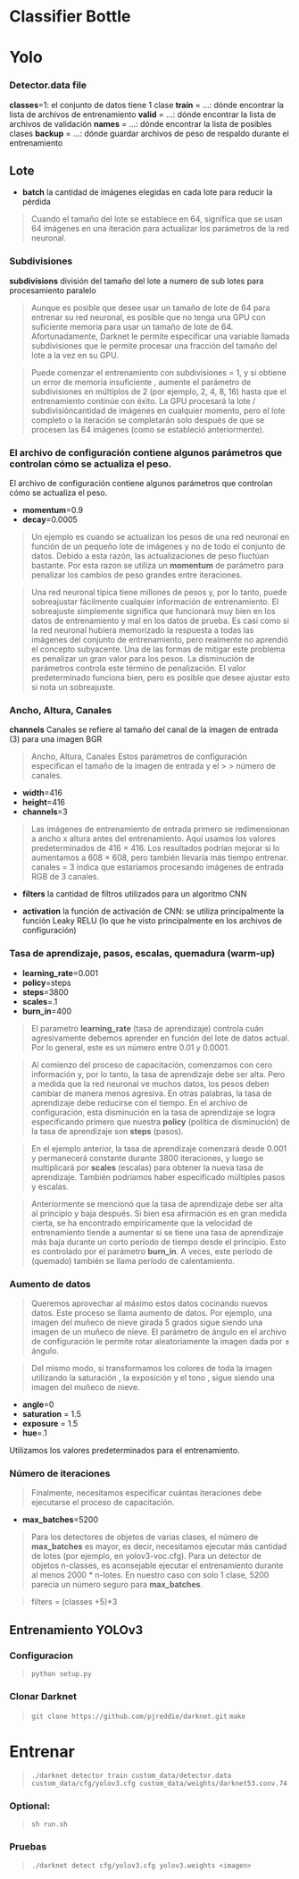 # Classifier Bottle

# Yolo

### Detector.data file

**classes**=1: el conjunto de datos tiene 1 clase
**train** = ...: dónde encontrar la lista de archivos de entrenamiento
**valid** = ...: dónde encontrar la lista de archivos de validación
**names** = ...: dónde encontrar la lista de posibles clases
**backup** = ...: dónde guardar archivos de peso de respaldo durante el entrenamiento
## Lote
* **batch** la cantidad de imágenes elegidas en cada lote para reducir la pérdida

> Cuando el tamaño del lote se establece en 64, significa que se usan 64 imágenes en una iteración para actualizar los parámetros de la red neuronal.

### Subdivisiones

 **subdivisions** división del tamaño del lote a numero de sub lotes para procesamiento paralelo

> Aunque es posible que desee usar un tamaño de lote de 64 para entrenar su red neuronal, es posible que no tenga una GPU con suficiente memoria para usar un tamaño de lote de 64. Afortunadamente, Darknet le permite especificar una variable llamada subdivisiones que le permite procesar una fracción del tamaño del lote a la vez en su GPU.

> Puede comenzar el entrenamiento con subdivisiones = 1, y si obtiene un error de memoria insuficiente , aumente el parámetro de subdivisiones en múltiplos de 2 (por ejemplo, 2, 4, 8, 16) hasta que el entrenamiento continúe con éxito. La GPU procesará la lote / subdivisióncantidad de imágenes en cualquier momento, pero el lote completo o la iteración se completarán solo después de que se procesen las 64 imágenes (como se estableció anteriormente).

### El archivo de configuración contiene algunos parámetros que controlan cómo se actualiza el peso.
El archivo de configuración contiene algunos parámetros que controlan cómo se actualiza el peso.

* **momentum**=0.9
* **decay**=0.0005
 
>  Un ejemplo es cuando se actualizan los pesos de una red neuronal en función de un pequeño lote de imágenes y no de todo el conjunto de datos. Debido a esta razón, las actualizaciones de peso fluctúan bastante. Por esta razon se utiliza un **momentum** de parámetro para penalizar los cambios de peso grandes entre iteraciones. 
  
>  Una red neuronal típica tiene millones de pesos y, por lo tanto, puede sobreajustar fácilmente cualquier información de entrenamiento. El sobreajuste simplemente significa que funcionará muy bien en los datos de entrenamiento y mal en los datos de prueba. Es casi como si la red neuronal hubiera memorizado la respuesta a todas las imágenes del conjunto de entrenamiento, pero realmente no aprendió el concepto subyacente. Una de las formas de mitigar este problema es penalizar un gran valor para los pesos. La disminución de parámetros controla este término de penalización. El valor predeterminado funciona bien, pero es posible que desee ajustar esto si nota un sobreajuste.

### Ancho, Altura, Canales
 **channels** Canales se refiere al tamaño del canal de la imagen de entrada (3) para una imagen BGR

> Ancho, Altura, Canales
> Estos parámetros de configuración especifican el tamaño de la imagen de entrada y el > > número de canales.

* **width**=416
* **height**=416
* **channels**=3
> Las imágenes de entrenamiento de entrada primero se redimensionan a ancho  x  altura  antes del entrenamiento. Aquí usamos los valores predeterminados de 416 × 416. Los resultados podrían mejorar si lo aumentamos a 608 × 608, pero también llevaría más tiempo entrenar. canales = 3 indica que estaríamos procesando imágenes de entrada RGB de 3 canales.

* **filters** la cantidad de filtros utilizados para un algoritmo CNN

* **activation** la función de activación de CNN: se utiliza principalmente la función Leaky RELU (lo que he visto principalmente en los archivos de configuración)


### Tasa de aprendizaje, pasos, escalas, quemadura (warm-up)
* **learning_rate**=0.001
* **policy**=steps
* **steps**=3800
* **scales**=.1
* **burn_in**=400

> El parametro **learning_rate** (tasa de aprendizaje) controla cuán agresivamente debemos aprender en función del lote de datos actual. Por lo general, este es un número entre 0.01 y 0.0001.

> Al comienzo del proceso de capacitación, comenzamos con cero información y, por lo tanto, la tasa de aprendizaje debe ser alta. Pero a medida que la red neuronal ve muchos datos, los pesos deben cambiar de manera menos agresiva. En otras palabras, la tasa de aprendizaje debe reducirse con el tiempo. En el archivo de configuración, esta disminución en la tasa de aprendizaje se logra especificando primero que nuestra **policy** (política de disminución) de la tasa de aprendizaje son **steps** (pasos). 

> En el ejemplo anterior, la tasa de aprendizaje comenzará desde 0.001 y permanecerá constante durante 3800 iteraciones, y luego se multiplicará por **scales** (escalas) para obtener la nueva tasa de aprendizaje. También podríamos haber especificado múltiples pasos y escalas.

> Anteriormente se mencionó que la tasa de aprendizaje debe ser alta al principio y baja después. Si bien esa afirmación es en gran medida cierta, se ha encontrado empíricamente que la velocidad de entrenamiento tiende a aumentar si se tiene una tasa de aprendizaje más baja durante un corto período de tiempo desde el principio. Esto es controlado por el parámetro **burn_in**. A veces, este período de (quemado) también se llama período de calentamiento. 


### Aumento de datos
> Queremos aprovechar al máximo estos datos cocinando nuevos datos. Este proceso se llama aumento de datos. Por ejemplo, una imagen del muñeco de nieve girada 5 grados sigue siendo una imagen de un muñeco de nieve. El parámetro de ángulo en el archivo de configuración le permite rotar aleatoriamente la imagen dada por ± ángulo.

> Del mismo modo, si transformamos los colores de toda la imagen utilizando la saturación , la exposición y el tono , sigue siendo una imagen del muñeco de nieve.

* **angle**=0
* **saturation** = 1.5
* **exposure** = 1.5
* **hue**=.1

Utilizamos los valores predeterminados para el entrenamiento.


### Número de iteraciones

> Finalmente, necesitamos especificar cuántas iteraciones debe ejecutarse el proceso de capacitación.

* **max_batches**=5200

> Para los detectores de objetos de varias clases, el número de **max_batches** es mayor, es decir, necesitamos ejecutar más cantidad de lotes (por ejemplo, en yolov3-voc.cfg). Para un detector de objetos n-classes, es aconsejable ejecutar el entrenamiento durante al menos 2000 * n-lotes. En nuestro caso con solo 1 clase, 5200 parecía un número seguro para **max_batches**.

> filters = (classes +5)*3

## Entrenamiento YOLOv3
### Configuracion
> `python setup.py`

### Clonar Darknet
> `git clone https://github.com/pjreddie/darknet.git`
> `make`

# Entrenar
> `./darknet detector train custom_data/detector.data custom_data/cfg/yolov3.cfg custom_data/weights/darknet53.conv.74`

### Optional:

> `sh run.sh`

 ### Pruebas 
 
> `./darknet detect cfg/yolov3.cfg yolov3.weights <imagen>`
